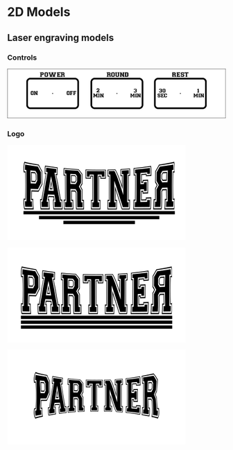 # 2D Models

## Laser engraving models

### Controls

![Preview 1](./png_previews/preview_1.png)

### Logo

![Logo Preview 1](./png_previews/logo_preview_1.png)

![Logo Preview 2](./png_previews/logo_preview_2.png)

![Logo Preview 3](./png_previews/logo_preview_3.png)
